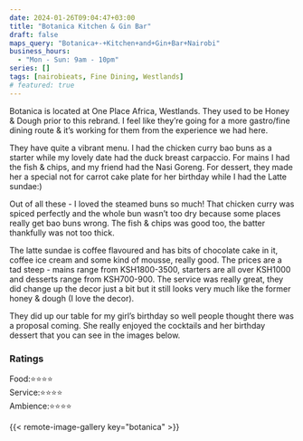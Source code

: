 ```yaml
---
date: 2024-01-26T09:04:47+03:00
title: "Botanica Kitchen & Gin Bar"
draft: false
maps_query: "Botanica+-+Kitchen+and+Gin+Bar+Nairobi"
business_hours:
  - "Mon - Sun: 9am - 10pm"
series: []
tags: [nairobieats, Fine Dining, Westlands]
# featured: true
---
```


Botanica is located at One Place Africa, Westlands. They used to be Honey & Dough prior to this rebrand. I feel like they’re going for a more gastro/fine dining route & it’s working for them from the experience we had here.

They have quite a vibrant menu. I had the chicken curry bao buns as a starter while my lovely date had the duck breast carpaccio. For mains I had the fish & chips, and my friend had the Nasi Goreng. For dessert, they made her a special not for carrot cake plate for her birthday while I had the Latte sundae:)

Out of all these - I loved the steamed buns so much! That chicken curry was spiced perfectly and the whole bun wasn’t too dry because some places really get bao buns wrong. The fish & chips was good too, the batter thankfully was not too thick.

The latte sundae is coffee flavoured and has bits of chocolate cake in it, coffee ice cream and some kind of mousse, really good. The prices are a tad steep - mains range from KSH1800-3500, starters are all over KSH1000 and desserts range from KSH700-900. The service was really great, they did change up the decor just a bit but it still looks very much like the former honey & dough (I love the decor).

They did up our table for my girl’s birthday so well people thought there was a proposal coming. She really enjoyed the cocktails and her birthday dessert that you can see in the images below.

### Ratings

Food:⭐️⭐️⭐️⭐️<br>
Service:⭐️⭐️⭐️⭐️<br>
Ambience:⭐️⭐️⭐️⭐️<br>

{{< remote-image-gallery key="botanica" >}}
